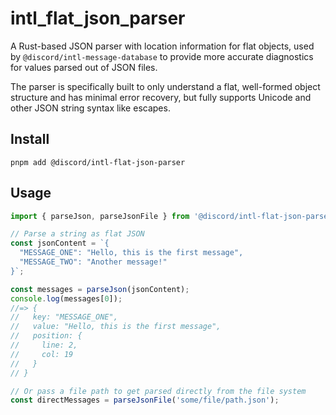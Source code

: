 # intl_flat_json_parser

A Rust-based JSON parser with location information for flat objects, used by `@discord/intl-message-database` to provide more accurate diagnostics for values parsed out of JSON files.

The parser is specifically built to only understand a flat, well-formed object structure and has minimal error recovery, but fully supports Unicode and other JSON string syntax like escapes.

## Install

```
pnpm add @discord/intl-flat-json-parser
```

## Usage

```typescript
import { parseJson, parseJsonFile } from '@discord/intl-flat-json-parser';

// Parse a string as flat JSON
const jsonContent = `{
  "MESSAGE_ONE": "Hello, this is the first message",
  "MESSAGE_TWO": "Another message!"
}`;

const messages = parseJson(jsonContent);
console.log(messages[0]);
//=> {
//   key: "MESSAGE_ONE",
//   value: "Hello, this is the first message",
//   position: {
//     line: 2,
//     col: 19
//   }
// }

// Or pass a file path to get parsed directly from the file system
const directMessages = parseJsonFile('some/file/path.json');
```
